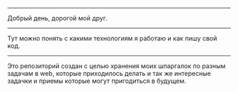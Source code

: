 ***
Добрый день, дорогой мой друг.

***
Тут можно понять с какими технологиям я работаю и как пишу свой код.

***
Это репозиторий создан с целью хранения моих шпаргалок по разным задачам в web, которые приходилось делать и так же интересные задачки и приемы которые могут пригодиться в будущем.

